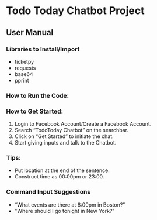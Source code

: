 # Todo Today Chatbot Project 

## User Manual 
### Libraries to Install/Import

- ticketpy
- requests 
- base64
- pprint


### How to Run the Code: 

### How to Get Started: 
1. Login to Facebook Account/Create a Facebook Account.
2. Search “TodoToday Chatbot” on the searchbar.
3. Click on “Get Started” to initiate the chat. 
4. Start giving inputs and talk to the Chatbot.

### Tips: 
- Put location at the end of the sentence. 
- Construct time as 00:00pm or 23:00.

### Command Input Suggestions 
- “What events are there at 8:00pm in Boston?”
- "Where should I go tonight in New York?"



